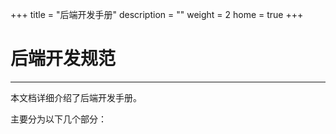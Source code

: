+++
title = "后端开发手册"
description = ""
weight = 2
home = true
+++

# 后端开发规范
---
本文档详细介绍了后端开发手册。

主要分为以下几个部分：